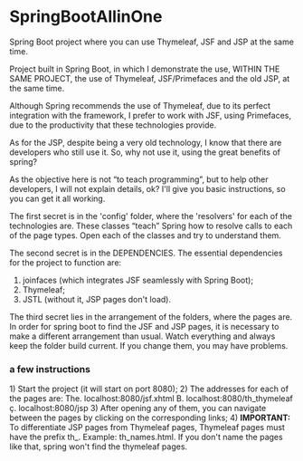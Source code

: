 # SpringBootAllinOne

Spring Boot project where you can use Thymeleaf, JSF and JSP at the same time.

Project built in Spring Boot, in which I demonstrate the use, WITHIN THE SAME PROJECT, the use of Thymeleaf, JSF/Primefaces and the old JSP, at the same time.

Although Spring recommends the use of Thymeleaf, due to its perfect integration with the framework, I prefer to work with JSF, using Primefaces, due to the productivity that these technologies provide.

As for the JSP, despite being a very old technology, I know that there are developers who still use it. So, why not use it, using the great benefits of spring?

As the objective here is not “to teach programming”, but to help other developers, I will not explain details, ok? I'll give you basic instructions, so you can get it all working.

The first secret is in the 'config' folder, where the 'resolvers' for each of the technologies are. These classes “teach” Spring how to resolve calls to each of the page types. Open each of the classes and try to understand them.

The second secret is in the DEPENDENCIES. The essential dependencies for the project to function are:
1) joinfaces (which integrates JSF seamlessly with Spring Boot);
2) Thymeleaf;
3) JSTL (without it, JSP pages don't load).

The third secret lies in the arrangement of the folders, where the pages are. In order for spring boot to find the JSF and JSP pages, it is necessary to make a different arrangement than usual. Watch everything and always keep the folder build current. If you change them, you may have problems.

<h3>a few instructions</h3>
1) Start the project (it will start on port 8080);
2) The addresses for each of the pages are:
The. localhost:8080/jsf.xhtml
B. localhost:8080/th_thymeleaf
ç. localhost:8080/jsp
3) After opening any of them, you can navigate between the pages by clicking on the corresponding links;
4) <b>IMPORTANT:</b> To differentiate JSP pages from Thymeleaf pages, Thymeleaf pages must have the prefix th_. Example: th_names.html. If you don't name the pages like that, spring won't find the thymeleaf pages.
